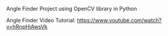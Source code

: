 Angle Finder Project using OpenCV library in Python

Angle Finder Video Tutorial: https://www.youtube.com/watch?v=hRnpHiAwsVk
